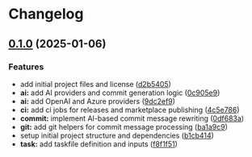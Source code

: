 # Changelog

## [0.1.0](https://github.com/scottmckendry/commitplusplus/compare/v0.0.1...v0.1.0) (2025-01-06)


### Features

* add initial project files and license ([d2b5405](https://github.com/scottmckendry/commitplusplus/commit/d2b5405b3258ab5b3e80969abcbae2255389db2f))
* **ai:** add AI providers and commit generation logic ([0c905e9](https://github.com/scottmckendry/commitplusplus/commit/0c905e980ef8710d0ead3dfe2e0e82243c7b6a6b))
* **ai:** add OpenAI and Azure providers ([9dc2ef9](https://github.com/scottmckendry/commitplusplus/commit/9dc2ef918e5610b58cfed52ac5f25e439a59282a))
* **ci:** add ci jobs for releases and marketplace publishing ([4c5e786](https://github.com/scottmckendry/commitplusplus/commit/4c5e7867efe8697ff3a2c2733b2b2c33129abbca))
* **commit:** implement AI-based commit message rewriting ([0df683a](https://github.com/scottmckendry/commitplusplus/commit/0df683a2f144607b869955738ceb218cdb670663))
* **git:** add git helpers for commit message processing ([ba1a9c9](https://github.com/scottmckendry/commitplusplus/commit/ba1a9c9be50cf213c6d8f977098e7a85d00594d9))
* setup initial project structure and dependencies ([b1cb414](https://github.com/scottmckendry/commitplusplus/commit/b1cb4147075f8290d7c91f4c53eb16deb379cf6d))
* **task:** add taskfile definition and inputs ([f8f1f51](https://github.com/scottmckendry/commitplusplus/commit/f8f1f51907650449e5bc3ba323b2d1d4f0ed6cf9))
